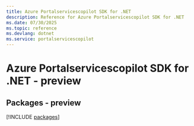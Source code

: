```yaml
---
title: Azure Portalservicescopilot SDK for .NET
description: Reference for Azure Portalservicescopilot SDK for .NET
ms.date: 07/30/2025
ms.topic: reference
ms.devlang: dotnet
ms.service: portalservicescopilot
---
```

# Azure Portalservicescopilot SDK for .NET - preview
## Packages - preview
[!INCLUDE [packages](portalservicescopilot-index.md)]